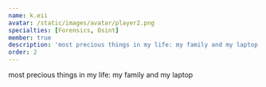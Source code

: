 ```yaml
---
name: k.eii
avatar: /static/images/avatar/player2.png
specialties: [Forensics, Osint]
member: true
description: 'most precious things in my life: my family and my laptop'
order: 2
---
```


most precious things in my life: my family and my laptop
